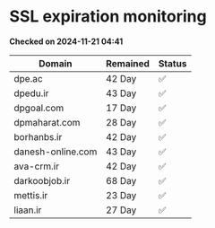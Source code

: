 # SSL expiration monitoring

**Checked on 2024-11-21 04:41**

| Domain | Remained | Status       |
|--------|----------|--------------|
| dpe.ac     | 42 Day   | ✅ |
| dpedu.ir     | 43 Day   | ✅ |
| dpgoal.com     | 17 Day   | ✅ |
| dpmaharat.com     | 28 Day   | ✅ |
| borhanbs.ir     | 42 Day   | ✅ |
| danesh-online.com     | 43 Day   | ✅ |
| ava-crm.ir     | 42 Day   | ✅ |
| darkoobjob.ir     | 68 Day   | ✅ |
| mettis.ir     | 23 Day   | ✅ |
| liaan.ir     | 27 Day   | ✅ |
